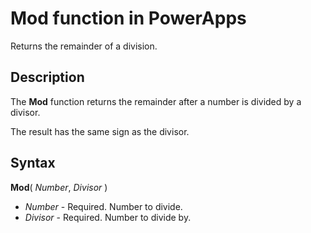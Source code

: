 <properties
	pageTitle="PowerApps: Mod function"
	description="Reference information for the Mod function in PowerApps, including syntax and examples"
	services=""
	suite="powerapps"
	documentationCenter="na"
	authors="gregli-msft"
	manager="dwrede"
	editor=""
	tags=""/>

<tags
   ms.service="powerapps"
   ms.devlang="na"
   ms.topic="article"
   ms.tgt_pltfrm="na"
   ms.workload="na"
   ms.date="11/01/2015"
   ms.author="gregli"/>

# Mod function in PowerApps #

Returns the remainder of a division.

## Description ##

The **Mod** function returns the remainder after a number is divided by a divisor. 

The result has the same sign as the divisor. 

## Syntax ##

**Mod**( *Number*, *Divisor* )

- *Number* - Required. Number to divide.
- *Divisor* - Required.  Number to divide by.




